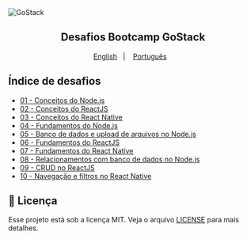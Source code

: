 <img alt="GoStack" src="https://storage.googleapis.com/golden-wind/bootcamp-gostack/header-desafios.png" />
<h2 align="center">
  Desafios Bootcamp GoStack
</h2>

<p align="center">
  <a href="README.en.md">English</a>&nbsp;&nbsp;&nbsp;|&nbsp;&nbsp;&nbsp;
  <a href="README.md">Português</a>&nbsp;&nbsp;&nbsp;
</p>

## Índice de desafios

- [01 - Conceitos do Node.js](https://github.com/reginaldobrz/GoStack-Desafios-Atividades/tree/master/desafio-conceitosNodeJS)
- [02 - Conceitos do ReactJS](https://github.com/reginaldobrz/GoStack-Desafios-Atividades/tree/master/desafio-conceitosReactJS)
- [03 - Conceitos do React Native](https://github.com/reginaldobrz/GoStack-Desafios-Atividades/tree/master/desafio-conceitosReactNative)
- [04 - Fundamentos do Node.js](https://github.com/reginaldobrz/GoStack-Desafios-Atividades/tree/master/desafio-fundamentosNodeJS)
- [05 - Banco de dados e upload de arquivos no Node.js](https://github.com/reginaldobrz/GoStack-Desafios-Atividades/tree/master/desafio-databaseUpload)
- [06 - Fundamentos do ReactJS](https://github.com/reginaldobrz/GoStack-Desafios-Atividades/tree/master/desafio-fundamentosReactjs)
- [07 - Fundamentos do React Native](https://github.com/reginaldobrz/GoStack-Desafios-Atividades/tree/master/Fundamentos-React-Native)
- [08 - Relacionamentos com banco de dados no Node.js](https://github.com/reginaldobrz/GoStack-Desafios-Atividades/tree/master/Desafio-Database%20relations)
- [09 - CRUD no ReactJS](https://github.com/reginaldobrz/GoStack-Desafios-Atividades/tree/master/desafio-%20GoRestaurantWeb)
- [10 - Navegação e filtros no React Native](https://github.com/reginaldobrz/GoStack-Desafios-Atividades/tree/master/desafio-GoRestaurantMobile)

## :memo: Licença


Esse projeto está sob a licença MIT. Veja o arquivo [LICENSE](LICENSE) para mais detalhes.
